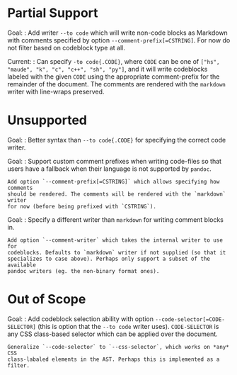 Partial Support
===============

Goal:
:   Add writer `--to code` which will write non-code blocks as Markdown with
    comments specified by option `--comment-prefix[=CSTRING]`. For now do not
    filter based on codeblock type at all.

Current:
:   Can specify `-to code{.CODE}`, where `CODE` can be one of
    `["hs", "maude", "k", "c", "c++", "sh", "py"]`, and it will write codeblocks
    labeled with the given `CODE` using the appropriate comment-prefix for the
    remainder of the document. The comments are rendered with the `markdown`
    writer with line-wraps preserved.

Unsupported
===========

Goal:
:   Better syntax than `--to code{.CODE}` for specifying the correct code
    writer.

Goal:
:   Support custom comment prefixes when writing code-files so that users have a
    fallback when their language is not supported by `pandoc`.

    Add option `--comment-prefix[=CSTRING]` which allows specifying how comments
    should be rendered. The comments will be rendered with the `markdown` writer
    for now (before being prefixed with `CSTRING`).

Goal:
:   Specify a different writer than `markdown` for writing comment blocks in.

    Add option `--comment-writer` which takes the internal writer to use for
    codeblocks. Defaults to `markdown` writer if not supplied (so that it
    specializes to case above). Perhaps only support a subset of the available
    pandoc writers (eg. the non-binary format ones).

Out of Scope
============

Goal:
:   Add codeblock selection ability with option
    `--code-selector[=CODE-SELECTOR]` (this is option that the `--to code`
    writer uses). `CODE-SELECTOR` is any CSS class-based selector which can be
    applied over the document.

    Generalize `--code-selector` to `--css-selector`, which works on *any* CSS
    class-labaled elements in the AST. Perhaps this is implemented as a filter.
